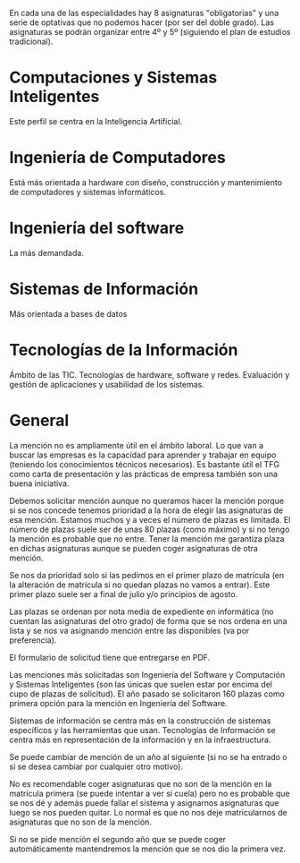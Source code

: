 En cada una de las especialidades hay 8 asignaturas "obligatorias" y una serie de optativas que no podemos hacer (por ser del doble grado). Las asignaturas se podrán organizar entre 4º y 5º (siguiendo el plan de estudios tradicional).

# Computaciones y Sistemas Inteligentes

Este perfil se centra en la Inteligencia Artificial.


# Ingeniería de Computadores

Está más orientada a hardware con diseño, construcción y mantenimiento de computadores y sistemas informáticos.

# Ingeniería del software

La más demandada.

# Sistemas de Información

Más orientada a bases de datos

# Tecnologías de la Información

Ámbito de las TIC. Tecnologías de hardware, software y redes. Evaluación y gestión de aplicaciones y usabilidad de los sistemas.

# General

La mención no es ampliamente útil en el ámbito laboral. Lo que van a buscar las empresas es la capacidad para aprender y trabajar en equipo (teniendo los conocimientos técnicos necesarios). Es bastante útil el TFG como carta de presentación y las prácticas de empresa también son una buena iniciativa.

Debemos solicitar mención aunque no queramos hacer la mención porque si se nos concede tenemos prioridad a la hora de elegir las asignaturas de esa mención. Estamos muchos y a veces el número de plazas es limitada. El número de plazas suele ser de unas 80 plazas (como máximo) y si no tengo la mención es probable que no entre. Tener la mención me garantiza plaza en dichas asignaturas aunque se pueden coger asignaturas de otra mención.

Se nos da prioridad solo si las pedimos en el primer plazo de matrícula (en la alteración de matrícula si no quedan plazas no vamos a entrar). Este primer plazo suele ser a final de julio y/o principios de agosto.

Las plazas se ordenan por nota media de expediente en informática (no cuentan las asignaturas del otro grado) de forma que se nos ordena en una lista y se nos va asignando mención entre las disponibles (va por preferencia).

El formulario de solicitud tiene que entregarse en PDF.

Las menciones más solicitadas son Ingeniería del Software y Computación y Sistemas Inteligentes (son las únicas que suelen estar por encima del cupo de plazas de solicitud). El año pasado se solicitaron 160 plazas como primera opción para la mención en Ingeniería del Software. 

Sistemas de información se centra más en la construcción de sistemas específicos y las herramientas que usan. Tecnologías de Información se centra más en representación de la información y en la infraestructura.

Se puede cambiar de mención de un año al siguiente (si no se ha entrado o si se desea cambiar por cualquier otro motivo).

No es recomendable coger asignaturas que no son de la mención en la matrícula primera (se puede intentar a ver si cuela) pero no es probable que se nos dé y además puede fallar el sistema y asignarnos asignaturas que luego se nos pueden quitar. Lo normal es que no nos deje matricularnos de asignaturas que no son de la mención.

Si no se pide mención el segundo año que se puede coger automáticamente mantendremos la mención que se nos dio la primera vez.